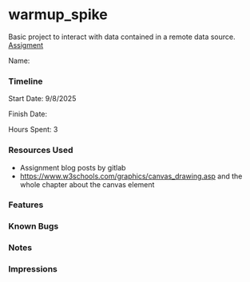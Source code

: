 # warmup_spike

Basic project to interact with data contained in a remote data source.
[Assigment](https://courses.cs.duke.edu/compsci408/fall25/assign/warmup.php)

Name:

### Timeline

Start Date: 9/8/2025

Finish Date:

Hours Spent: 3

### Resources Used

-   Assignment blog posts by gitlab
-   https://www.w3schools.com/graphics/canvas_drawing.asp and the whole chapter about the canvas element

### Features

### Known Bugs

### Notes

### Impressions
